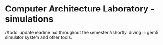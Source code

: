 # Computer Architecture Laboratory - simulations
//todo: update readme.md throughout the semester
//shortly: diving in gem5 simulator system and other tools.  
